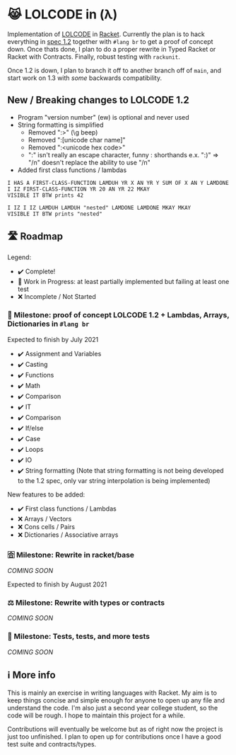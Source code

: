 # 😹 LOLCODE in (λ)

Implementation of [LOLCODE](https://en.wikipedia.org/wiki/LOLCODE) in [Racket](https://racket-lang.org/). Currently the plan is to hack everything in [spec 1.2](https://github.com/justinmeza/lolcode-spec/blob/master/v1.2/lolcode-spec-v1.2.md) together with `#lang br` to get a proof of concept down. Once thats done, I plan to do a proper rewrite in Typed Racket or Racket with Contracts. Finally, robust testing with `rackunit`.

Once 1.2 is down, I plan to branch it off to another branch off of `main`, and start work on 1.3 with *some* backwards compatibility.

## New / Breaking changes to LOLCODE 1.2

- Program "version number" (ew) is optional and never used
- String formatting is simplified
  - Removed ":>" (\g beep)
  - Removed ":[unicode char name]"
  - Removed ":\<unicode hex code>"
  - ":" isn't really an escape character, funny : shorthands e.x. ":)" => "/n" doesn't replace the ability to use "/n"
- Added first class functions / lambdas

```
I HAS A FIRST-CLASS-FUNCTION LAMDUH YR X AN YR Y SUM OF X AN Y LAMDONE
I IZ FIRST-CLASS-FUNCTION YR 20 AN YR 22 MKAY
VISIBLE IT BTW prints 42

I IZ I IZ LAMDUH LAMDUH "nested" LAMDONE LAMDONE MKAY MKAY
VISIBLE IT BTW prints "nested"
```


## 🛣️ Roadmap

Legend:

- ✔️ Complete!
- 🚧 Work in Progress: at least partially implemented but failing at least one test
- ❌ Incomplete / Not Started

### 🌺 Milestone: proof of concept LOLCODE 1.2 + Lambdas, Arrays, Dictionaries in `#lang br`

Expected to finish by July 2021

- ✔️ Assignment and Variables
- ✔️ Casting
- ✔️ Functions
- ✔️ Math
- ✔️ Comparison
- ✔️ IT
- ✔️ Comparison
- ✔️ If/else
- ✔️ Case
- ✔️ Loops
- ✔️ IO
- ✔️ String formatting (Note that string formatting is not being developed to the 1.2 spec, only var string interpolation is being implemented)

New features to be added:

- ✔️ First class functions / Lambdas
- ❌ Arrays / Vectors
- ❌ Cons cells / Pairs
- ❌ Dictionaries / Associative arrays

### 🈴 Milestone: Rewrite in racket/base

_COMING SOON_

Expected to finish by August 2021

### ⚖️ Milestone: Rewrite with types or contracts

_COMING SOON_

### 🧪 Milestone: Tests, tests, and more tests

_COMING SOON_

## ℹ️ More info

This is mainly an exercise in writing languages with Racket. My aim is to keep things concise and simple enough for anyone to open up any file and understand the code. I'm also just a second year college student, so the code will be rough. I hope to maintain this project for a while.

Contributions will eventually be welcome but as of right now the project is just too unfinished. I plan to open up for contributions once I have a good test suite and contracts/types.
